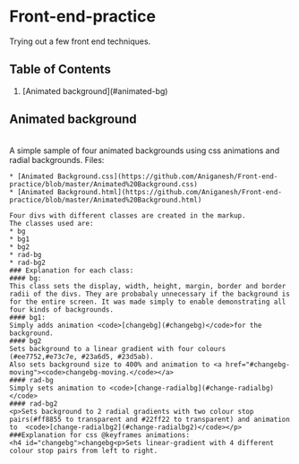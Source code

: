 # Front-end-practice
Trying out a few front end techniques.

<h2 id="table-of-contents"> Table of Contents</h2>
<ol>
	<li id="animated-bg">[Animated background](#animated-bg)</li></a>
</ol>
 
 <h2 id="animated-bg">Animated background </h2><br />
 A simple sample of four animated backgrounds using css animations and radial backgrounds.
 Files:
 
	* [Animated Background.css](https://github.com/Aniganesh/Front-end-practice/blob/master/Animated%20Background.css)
	* [Animated Background.html](https://github.com/Aniganesh/Front-end-practice/blob/master/Animated%20Background.html)
	
	Four divs with different classes are created in the markup.
	The classes used are:
	* bg
	* bg1
	* bg2
	* rad-bg
	* rad-bg2
	### Explanation for each class:
	#### bg:
	This class sets the display, width, height, margin, border and border radii of the divs. They are probabaly unnecessary if the background is for the entire screen. It was made simply to enable demonstrating all four kinds of backgrounds.
	#### bg1:
	Simply adds animation <code>[changebg](#changebg)</code>for the background.
	#### bg2
	Sets background to a linear gradient with four colours (#ee7752,#e73c7e, #23a6d5, #23d5ab).
	Also sets background size to 400% and animation to <a href="#changebg-moving"><code>changebg-moving.</code></a>
	#### rad-bg
	Simply sets animation to <code>[change-radialbg](#change-radialbg)</code>
	#### rad-bg2
	<p>Sets background to 2 radial gradients with two colour stop pairs(#ff8855 to transparent and #22ff22 to transparent) and animation to  <code>[change-radialbg2](#change-radialbg2)</code></p>
	###Explanation for css @keyframes animations:
	<h4 id="changebg">changebg<p>Sets linear-gradient with 4 different colour stop pairs from left to right. 
	